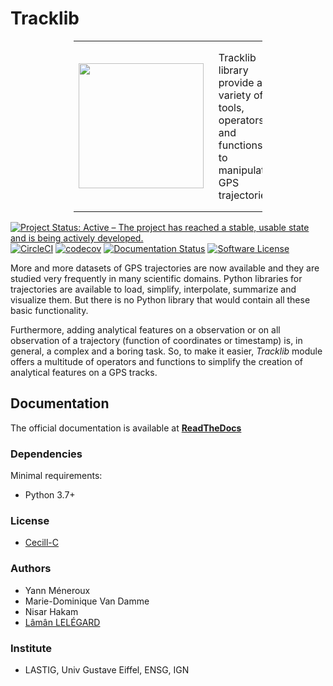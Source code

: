 # Tracklib

<p align="center">
	<table style="border:none;border:0;width:60%"><tr>
  		<td align="center" style="width:30%"><img width="200px" src="https://raw.githubusercontent.com/umrlastig/tracklib/main/doc/source/TracklibLogo.png" /></td>
		<td style="padding:16px;"><label>Tracklib</label> library provide a variety of tools, operators and functions to manipulate GPS trajectories</td>
	</tr></table>
</p>


[![Project Status: Active – The project has reached a stable, usable state and is being actively developed.](https://www.repostatus.org/badges/latest/active.svg)](https://www.repostatus.org/#active)
[![CircleCI](https://img.shields.io/circleci/project/github/umrlastig/tracklib/main.svg?style=flat-square&label=CircleCI)](https://circleci.com/gh/umrlastig/tracklib)
[![codecov](https://codecov.io/gh/umrlastig/tracklib/branch/main/graph/badge.svg?token=pHLaV21j2O)](https://codecov.io/gh/umrlastig/tracklib)
[![Documentation Status](https://readthedocs.org/projects/tracklib/badge/?version=latest)](https://tracklib.readthedocs.io/en/latest/?badge=latest)
[![Software License](https://img.shields.io/badge/Licence-Cecill--C-blue.svg?style=flat)](https://github.com/umrlastig/tracklib/blob/main/LICENCE)

More and more datasets of GPS trajectories are now available and they are studied very frequently in many scientific domains. 
Python libraries for trajectories are available to load, simplify, interpolate, summarize and visualize them. 
But there is no Python library that would contain all these basic functionality.  

Furthermore, adding analytical features on a observation or on all observation of a trajectory (function of coordinates or timestamp) 
is, in general, a complex and a boring task. So, to make it easier, *Tracklib* module offers a multitude of operators 
and functions to simplify the creation of analytical features on a GPS tracks. 


## Documentation

The official documentation is available at **[ReadTheDocs](https://tracklib.readthedocs.io)**


### Dependencies

Minimal requirements:
- Python 3.7+


### License
- [Cecill-C](http://www.cecill.info/)

### Authors
- Yann Méneroux
- Marie-Dominique Van Damme
- Nisar Hakam
- [Lâmân LELÉGARD](https://www.umr-lastig.fr/laman-lelegard/) 

### Institute
- LASTIG, Univ Gustave Eiffel, ENSG, IGN










